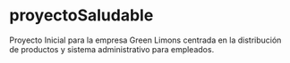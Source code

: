 # proyectoSaludable



Proyecto Inicial para la empresa Green Limons centrada en la distribución de productos y sistema administrativo para empleados.

